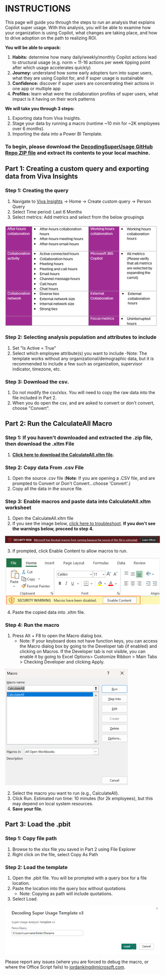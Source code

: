 # INSTRUCTIONS

This page will guide you through the steps to run an analysis that explains Copilot super usage. With this analysis, you will be able to examine how your organization is using Copilot, what changes are taking place, and how to drive adoption on the path to realizing ROI. 

**You will be able to unpack:**
1. **Habits:** determine how many daily/weekly/monthly Copilot actions lead to structural usage (e.g. norm = 11-16 actions per week tipping point after which usage accelerates quickly)
2. **Journey:** understand how some early adopters turn into super users, what they are using Copilot for, and if super usage is sustainable
3. **Confidence:** discover if super users are concentrating their actions in one app or multiple app
4. **Profiles:** learn what were the collaboration profiles of super users, what impact is it having on their work patterns
 
**We will take you through 3 steps:** 
1. Exporting data from Viva Insights.
2. Stage your data by running a macro (runtime ~10 min for ~2K employees over 6 months).
3. Importing the data into a Power BI Template. 

### **To begin, please download the [DecodingSuperUsage GitHub Repo ZIP file](https://github.com/microsoft/DecodingSuperUsage/archive/refs/heads/DecodingSuperUsage.zip) and extract its contents to your local machine.**

## <h2>Part 1: Creating a custom query and exporting data from Viva Insights </h2>

### **Step 1: Creating the query**
1. Navigate to [Viva Insights](https://analysis.insights.viva.office.com/) -> Home -> Create custom query -> Person Query
2. Select Time period: Last 6 Months
3. Select metrics: Add metrics and select from the below groupings
<img src="https://github.com/microsoft/DecodingSuperUsage/blob/DecodingSuperUsage/images/groupings.png" alt="groupings">

### **Step 2: Selecting analysis population and attributes to include**
1. Set "Is Active = True"
2. Select which employee attribute(s) you want to include
   -Note: The template works without any organizational/demographic data, but it is recommended to include a few such as organization, supervisor indicator, timezone, etc. 

### **Step 3: Download the csv.**
1. Do not modify the csv/xlsx. You will need to copy the raw data into the file included in Part 2.
2. When you do open the csv, and are asked to convert or don't convert, choose "Convert".


## <h2>Part 2: Run the CalculateAll Macro</h2>

### **Step 1: If you haven't downloaded and extracted the .zip file, then download the .xltm File**
1. **[Click here to download the CalculateAll.xltm file](https://github.com/microsoft/DecodingSuperUsage/raw/DecodingSuperUsage/CalculateAll.xltm).**

### **Step 2: Copy data From .csv File**
1. Open the source .csv file (**Note**: If you are opening a .CSV file, and are prompted to Convert or Don't Convert...choose 'Convert'.)
2. Copy all the data in the source file.

### **Step 3: Enable macros and paste data into CalculateAll.xltm worksheet**
1. Open the CalculateAll.xltm file
2. If you see the image below, [click here to troubleshoot](https://github.com/microsoft/DecodingSuperUsage/blob/DecodingSuperUsage/Troubleshooting.md).
**If you don't see the warnings below, proceed to step 4.**
<img src="https://github.com/microsoft/DecodingSuperUsage/blob/DecodingSuperUsage/images/risk.png" alt="Security Risk">

3. If prompted, click Enable Content to allow macros to run.
<img src="https://github.com/microsoft/DecodingSuperUsage/blob/DecodingSuperUsage/images/enablemacro.png" alt="Enable Macros">

4. Paste the copied data into .xltm file.

### **Step 4: Run the macro**
1. Press Alt + F8 to open the Macro dialog box.
    - Note: If your keyboard does not have function keys, you can access the Macro dialog box by going to the Developer tab (if enabled) and clicking on Macros. If the Developer tab is not visible, you can enable it by going to Excel Options> Customize Ribbon > Main Tabs > Checking Developer and clicking Apply.

<img src="https://github.com/microsoft/DecodingSuperUsage/blob/DecodingSuperUsage/images/macrobox.png" alt="Macro Dialog Box">

2. Select the macro you want to run (e.g., CalculateAll).
3. Click Run. Estimated run time: 10 minutes (for 2k employees), but this may depend on local system resources.
4. **Save your file.**

## <h2> Part 3: Load the .pbit </h2>

### **Step 1: Copy file path**
1. Browse to the xlsx file you saved in Part 2 using File Explorer
2. Right click on the file, select Copy As Path

### **Step 2: Load the template**
1. Open the .pbit file. You will be prompted with a query box for a file location.
2. Paste the location into the query box without quotations
    - Note: Copying as path will include quotations. 
3. Select Load.
<img src="https://github.com/microsoft/DecodingSuperUsage/blob/DecodingSuperUsage/images/filepath.png" alt="File Path">

Please report any issues (where you are forced to debug the macro, or where the Office Script fails) to jordanking@microsoft.com.

